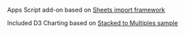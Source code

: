 Apps Script add-on based on [Sheets import framework](https://github.com/googlesamples/apps-script-templates/tree/master/sheets-import)

Included D3 Charting based on [Stacked to Multiples sample](http://bl.ocks.org/mbostock/4679202)
